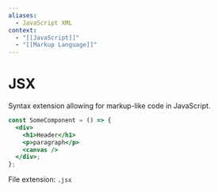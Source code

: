 ```yaml
---
aliases:
  - JavaScript XML
context:
  - "[[JavaScript]]"
  - "[[Markup Language]]"
---
```


# JSX

Syntax extension allowing for markup-like code in JavaScript.

```jsx
const SomeComponent = () => {
  <div>
    <h1>Header</h1>
    <p>paragraph</p>
    <canvas />
  </div>;
};
```

File extension: `.jsx`
